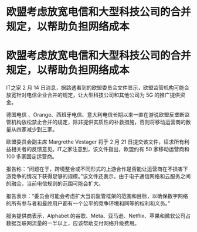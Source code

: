# 欧盟考虑放宽电信和大型科技公司的合并规定，以帮助负担网络成本

# 欧盟考虑放宽电信和大型科技公司的合并规定，以帮助负担网络成本

IT之家 2 月 14 日消息，据路透看到的欧盟委员会文件显示，欧盟监管机构可能会放宽针对电信企业合并的规定，让大型科技公司和其他公司为 5G
的推广提供资金。

德国电信
、Orange、西班牙电信、意大利电信长期以来一直在游说欧盟反垄断监管机构放松禁止合并的规定，除非提供实质性的补救措施，否则将移动运营商的数量从四家减少到三家。

欧盟委员会副主席 Margrethe Vestager 将于 2 月 21 日提交该文件，征求所有利益相关者的反馈意见。IT之家注意到，该文件指出，欧盟约有
50 家移动运营商和 100 多家固定运营商。

报告称：“问题在于，跨境整合或不同形式的上游合作是否能让运营商在不损害下游竞争的情况下获得足够的规模。”该文件还表示，由于电子通信网络和云服务之间的融合，当前电信规则的范围可能会扩大。

报告表示：“委员会可能会考虑扩大当前监管框架的范围和目标，以确保数字网络的所有参与者和最终用户都有一个公平的竞争环境和同等的权利和义务。”

服务提供商表示，Alphabet 的谷歌、Meta、亚马逊、Netflix、苹果和微软公司占数据互联网流量的一半以上，应该帮助支付网络升级费用。

